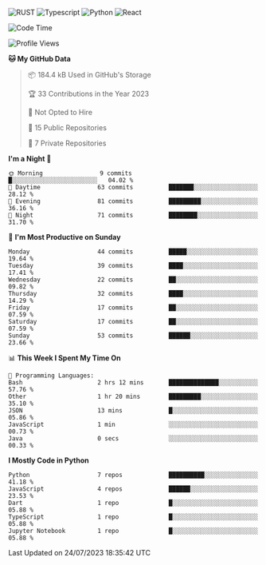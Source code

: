 ![RUST](https://img.shields.io/badge/-Rust-141414?style=flat&logo=rust)
![Typescript](https://img.shields.io/badge/-Typescript-141414?style=flat&logo=typescript)
![Python](https://img.shields.io/badge/-Python-141414?style=flat&logo=python)
![React](https://img.shields.io/badge/-React-141414?style=flat&logo=react)

<!--START_SECTION:waka-->
![Code Time](http://img.shields.io/badge/Code%20Time-596%20hrs%2028%20mins-blue)

![Profile Views](http://img.shields.io/badge/Profile%20Views-0-blue)

**🐱 My GitHub Data** 

> 📦 184.4 kB Used in GitHub's Storage 
 > 
> 🏆 33 Contributions in the Year 2023
 > 
> 🚫 Not Opted to Hire
 > 
> 📜 15 Public Repositories 
 > 
> 🔑 7 Private Repositories 
 > 
**I'm a Night 🦉** 

```text
🌞 Morning                9 commits           █░░░░░░░░░░░░░░░░░░░░░░░░   04.02 % 
🌆 Daytime                63 commits          ███████░░░░░░░░░░░░░░░░░░   28.12 % 
🌃 Evening                81 commits          █████████░░░░░░░░░░░░░░░░   36.16 % 
🌙 Night                  71 commits          ████████░░░░░░░░░░░░░░░░░   31.70 % 
```
📅 **I'm Most Productive on Sunday** 

```text
Monday                   44 commits          █████░░░░░░░░░░░░░░░░░░░░   19.64 % 
Tuesday                  39 commits          ████░░░░░░░░░░░░░░░░░░░░░   17.41 % 
Wednesday                22 commits          ██░░░░░░░░░░░░░░░░░░░░░░░   09.82 % 
Thursday                 32 commits          ████░░░░░░░░░░░░░░░░░░░░░   14.29 % 
Friday                   17 commits          ██░░░░░░░░░░░░░░░░░░░░░░░   07.59 % 
Saturday                 17 commits          ██░░░░░░░░░░░░░░░░░░░░░░░   07.59 % 
Sunday                   53 commits          ██████░░░░░░░░░░░░░░░░░░░   23.66 % 
```


📊 **This Week I Spent My Time On** 

```text
💬 Programming Languages: 
Bash                     2 hrs 12 mins       ██████████████░░░░░░░░░░░   57.76 % 
Other                    1 hr 20 mins        █████████░░░░░░░░░░░░░░░░   35.10 % 
JSON                     13 mins             █░░░░░░░░░░░░░░░░░░░░░░░░   05.86 % 
JavaScript               1 min               ░░░░░░░░░░░░░░░░░░░░░░░░░   00.73 % 
Java                     0 secs              ░░░░░░░░░░░░░░░░░░░░░░░░░   00.33 % 
```

**I Mostly Code in Python** 

```text
Python                   7 repos             ██████████░░░░░░░░░░░░░░░   41.18 % 
JavaScript               4 repos             ██████░░░░░░░░░░░░░░░░░░░   23.53 % 
Dart                     1 repo              █░░░░░░░░░░░░░░░░░░░░░░░░   05.88 % 
TypeScript               1 repo              █░░░░░░░░░░░░░░░░░░░░░░░░   05.88 % 
Jupyter Notebook         1 repo              █░░░░░░░░░░░░░░░░░░░░░░░░   05.88 % 
```




 Last Updated on 24/07/2023 18:35:42 UTC
<!--END_SECTION:waka-->
